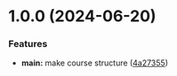 # 1.0.0 (2024-06-20)


### Features

* **main:** make course structure ([4a27355](https://github.com/iasattorov/os-intro/commit/4a273558d04c7844218dc1721eae8f8f5f9e152e))



